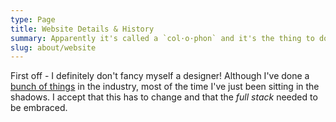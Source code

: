 ```yaml
---
type: Page
title: Website Details & History
summary: Apparently it's called a `col·o·phon` and it's the thing to do!
slug: about/website
---
```


First off - I definitely don't fancy myself a designer! Although I've done a [bunch of things](/about#work) in the industry, most of the time I've just been sitting in the shadows. I accept that this has to change and that the _full stack_ needed to be embraced.
